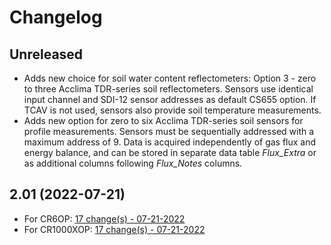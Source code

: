 # Changelog

## Unreleased

* Adds new choice for soil water content reflectometers: Option 3 - zero to three
  Acclima TDR-series soil reflectometers. Sensors use identical input channel and
  SDI-12 sensor addresses as default CS655 option. If TCAV is not used, sensors
  also provide soil temperature measurements.
* Adds new option for zero to six Acclima TDR-series soil sensors for profile measurements.
  Sensors must be sequentially addressed with a maximum address of 9. 
  Data is acquired independently of gas flux and energy balance, and can be stored in
  separate data table *Flux_Extra* or as additional columns following *Flux_Notes* columns.

## 2.01 (2022-07-21)

* For CR6OP: [17 change(s) - 07-21-2022](https://www.campbellsci.com/revisions/611-1704#revisions)
* For CR1000XOP: [17 change(s) - 07-21-2022](https://www.campbellsci.com/revisions/681-1705#revisions)
